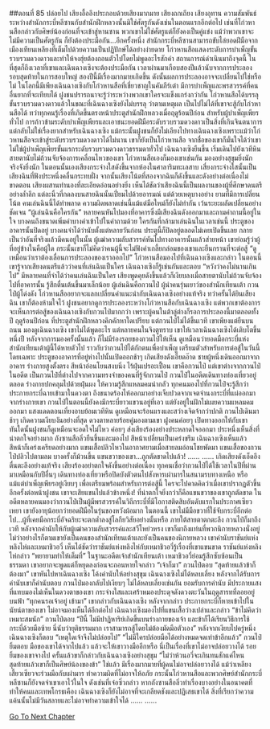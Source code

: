 ##ตอนที่ 85 ปล่อยไป
เสียงอื้ออึงประกอบด้วยเสียงมากมาย
เสียงถกเถียง เสียงอุทาน
ความสัมพันธ์ระหว่างสำนักกระบี่หลีซานกับสำนักฝึกหลวงนั้นมิใช่ศัตรูกันดังเช่นในตอนแรกอีกต่อไป เช่นที่โก่วหานสือกล่าวกับศิษย์น้องก่อนที่จะเข้าสู่หานซาน
พวกเขาไม่ใช่ศัตรูแต่ก็ยังคงเป็นคู่แข่ง
แม้ว่าพวกเขาจะไม่มีความเป็นศัตรูกัน ก็ยังต้องประมือกัน...อีกครั้งหนึ่ง
สำนักกระบี่หลีซานสามารถขับไล่ยอดฝีมือจากเมืองเทียนเหลียงที่เต็มไปด้วยความเป็นปฏิปักษ์ได้อย่างง่ายดาย โก่วหานสือแสดงระดับการบำเพ็ญขั้นรวบรวมดวงดาวและทำให้จงฮุ่ยต้องถอนตัวไปโดยไม่พูดอะไรสักคำ
สถานการณ์ดำเนินมาถึงจุดนี้ ในที่สุดก็ถึงเวลาที่เขาและเฉินฉางเซิงจะต้องประมือกัน
เวลาผ่านมาเกือบสองปีแล้วนับจากการประลองรอบสุดท้ายในการสอบใหญ่ สองปีนี้มีเรื่องมากมายเกิดขึ้น ดังนั้นผลการประลองอาจจะเปลี่ยนไปใช่หรือไม่
ในโลกนี้มีเพียงเฉินฉางเซิงกับโก่วหานสือที่เชี่ยวชาญในคัมภีร์เต๋า มีการบำเพ็ญและพรสวรรค์ที่คนอื่นยากที่จะเทียบได้ ฝูงชนปรารถนาจะรู้ว่าระหว่างพวกเขาใครจะแข็งแกร่งกว่ากัน
โก่วหานสือได้บรรลุขั้นรวบรวมดวงดาวแล้วในขณะที่เฉินฉางเซิงยังไม่บรรลุ ว่าตามเหตุผล เป็นไปไม่ได้ที่เขาจะสู้กับโก่วหานสือได้ ทว่าทุกคนรู้เรื่องที่เกิดขึ้นตรงหน้าประตูสำนักฝึกหลวงเมื่อฤดูร้อนปีก่อน สำหรับผู้บำเพ็ญเพียรทั่วไป การก้าวข้ามระดับบำเพ็ญเพียรและเอาชนะยอดฝีมือระดับรวบรวมดวงดาวเป็นสิ่งที่เกินจินตนาการ แต่กลับไม่ใช่เรื่องยากสำหรับเฉินฉางเซิง แม้กระนั้นฝูงชนก็ยังไม่เอียงไปทางเฉินฉางเซิงเพราะแม้ว่าโก่วหานสือจะเข้าสู่ระดับรวบรวมดวงดาวได้ไม่นาน เขาก็ยังเป็นโก่วหานสือ จากชื่อของเขาก็มั่นใจได้ว่าเขาไม่ใช่ผู้บำเพ็ญเพียรขั้นแรกระดับรวบรวมดวงดาวธรรมดาทั่วไป
เฉินฉางเซิงยืนขึ้น เริ่มเดินไปยังเวทีหิน สายตานับไม่ถ้วนจับจ้องการเคลื่อนไหวของเขา
โก่วหานสือเองก็มองเขาเช่นกัน มองอย่างสุขุมยิ่งนัก จริงจังยิ่งนัก
ในตอนนั้นเองเสียงกระจ่างใสดังขึ้นจากห้องในศาลาริมทะเลสาบ
เสี่ยงกระจ่างใสนั้นเป็นเสียงฉินที่ฟังประหนึ่งคลื่นกระทบฝั่ง
จากนั้นเสียงโน้ตที่สองจากฉินก็ดังขึ้นและดังอย่างต่อเนื่องไม่ขาดตอน
เสียงผสานทำนองที่ละเอียดอ่อนอย่างยิ่ง เห็นได้ชัดว่าเสียงฉินนี้เป็นผลงานของผู้ที่ศึกษาดนตรีอย่างล้ำลึก แต่ละนิ้วที่กดลงบนสายฉินนั้นเปี่ยมไปด้วยอารมณ์ แต่ด้วยเหตุบางอย่าง ยามที่มีการเปลี่ยนโน้ต คนเล่นฉินนี้ได้ทำพลาด ความผิดพลาดเช่นนี้แม้แต่มือใหม่ก็ยังไม่ทำกัน เว้นระยะผลัดเปลี่ยนอย่างชัดเจน
“ผู้เล่นฉินคือใครกัน”
หลายคนหันไปมองที่อาคารซึ่งมีเสียงฉินดังออกมาและถามคำถามนี้อยู่ในใจ บางคนถึงขนาดเพิ่มคำบางคำเข้าไปในคำถามด้วย
ใครกันที่กล้ามาเล่นฉินในเวลาเช่นนี้
ประตูของอาคารนั้นปิดอยู่ บางคนจำได้ว่านับตั้งแต่หลายวันก่อน ประตูนี้ก็ปิดอยู่ตลอดไม่เคยเปิดขึ้นเลย กลายเป็นว่าอันที่จริงแล้วมีคนอยู่ในนั้น
ผู้เฒ่าความลับสวรรค์หันไปทางอาคารนั้นแล้วส่ายหน้า เขาย่อมรู้ว่าผู้ที่อยู่ข้างในคือผู้ใด กระนั้นเขาก็ไม่คิดว่าคนผู้นี้จะไม่ฟังคำเกลี้ยกล่อมของเขาและยืนกรานที่จะต่อสู้
“ดูเหมือนว่าเราต้องเลื่อนการประลองของเราออกไป”
โก่วหานสือมองไปที่เฉินฉางเซิงและกล่าว ในตอนนี้เขารู้จากเสียงดนตรีแล้วว่าคนที่เล่นฉินเป็นใคร
เฉินฉางเซิงก็รู้เช่นกันและตอบ “หวังว่าคงไม่นานเกินไป”
มีหลายคนที่จำได้ว่าคนเล่นฉินเป็นใคร เสียงพูดคุยดังขึ้นแล้วก็เงียบลงเมื่อสายตานับไม่ถ้วนจับจ้องไปที่อาคารนั้น รู้สึกตื่นเต้นขึ้นมาเล็กน้อย
ผู้เล่นฉินคือกวนไป๋
ผู้นำคนรุ่นเยาว์ของสำนักเทียนเต้า กวนไป๋ผู้โด่งดัง
โก่วหานสืออยากจะแลกเปลี่ยนคำแนะนำกับเฉินฉางเซิงอย่างแท้จริง ทว่าครั้นได้ยินเสียงฉิน เขาก็ต้องห้ามใจไว้
ฝูงชนอยากดูการประลองระหว่างโก่วหานสือกับเฉินฉางเซิง แต่พวกเขาต้องการจะเห็นการต่อสู้ของเฉินฉางเซิงกับกวนไป๋มากกว่า
เพราะผู้คนในต้าลู่ต่างก็รอการประลองนี้มาตลอดทั้งปี
ฤดูร้อนปีก่อน ที่ประตูสำนักฝึกหลวงคึกคักหาใดเปรียบ แต่กวนไป๋ไม่ได้ขึ้นเวที เขาเพียงแต่ยืนบนถนน มองดูเฉินฉางเซิง
เขาไม่ได้พูดอะไร
แต่หลายคนในจิงตูทราบ
เขาให้เวลาเฉินฉางเซิงได้เติบโตขึ้นหนึ่งปี
หลังจากการมองครั้งนั้นแล้ว ก็ไม่มีร่องรอยของกวนไป๋ให้เห็น ดูเหมือนว่ายอดมือกระบี่แห่งสำนักเทียนเต้าผู้นี้ได้หายตัวไป
ราวกับว่ากวนไป๋ได้กักตนเพื่อบำเพ็ญ เตรียมตัวสำหรับการต่อสู้ในวันนี้โดยเฉพาะ
ประตูของอาคารที่อยู่ห่างไปนั้นเปิดออกช้าๆ เกิดเสียงดังเอี๊ยดอ๊าด
ชายผู้หนึ่งเดินออกมาจากอาคาร ร่างกายสูงตั้งตรง สีหน้าอ่อนโยนสงบนิ่ง ไร้ฝุ่นเปรอะเปื้อน
เขาคือกวนไป๋ แต่เขาต่างจากกวนไป๋ในอดีต เป็นกวนไป๋ที่ต่างไปจากความทรงจำของคนที่รู้จักกวนไป๋
กวนไป๋ในอดีตเดินทางท่องเที่ยวอยู่ตลอด ร่างกายปกคลุมไปด้วยฝุ่นผง ให้ความรู้สึกแหลมคมน่ากลัว
ทุกคนมองไปที่กวนไป๋จะรู้สึกว่าประกายกระบี่ฉายเข้ามาในดวงตา ถึงขนาดร้องไห้ออกมาอย่างเจ็บปวดจากเจตจำนงกระบี่ที่แผ่ออกมาจากร่างกายเขา
กวนไป๋ในตอนนี้ยังคงมีกระบี่ยาวแขวนอยู่ที่เอว แต่ยังอยู่ในฝักไม่เผยความแหลมคมออกมา
แสงแดดตอนเที่ยงอาบย้อมเวทีหิน ดูเหมือนจะร้อนแรงและสว่างเจิดจ้ากว่าปกติ
กวนไป๋เดินมาช้าๆ
เกิดความเงียบงันอย่างที่สุด ดวงตาหลายร้อยคู่มองตามเขา ฝูงคนค่อยๆ เปิดทางออกให้กับเขา
ทันใดนั้นฝูงชนก็ดูเหมือนจะอดใจไม่ไหว ค่อยๆ ส่งเสียงร้องอย่างประหลาดใจออกมา ประหนึ่งเห็นสิ่งที่น่าตกใจอย่างมาก
ถังซานสือลิ่วยืนขึ้นและมองไป สีหน้าเปลี่ยนเป็นเคร่งขรึม
เฉินฉางเซิงเห็นแล้ว สีหน้าก็เคร่งเครียดอย่างมาก
แขนเสื้อปลิวไหวในอากาศยามเมื่อสายลมอ่อนโชยพัดมา
แขนเสื้อของกวนไป๋ปลิวไปตามลม บางครั้งก็ม้วนขึ้น
แขนขวาของเขา...ถูกตัดขาดไปแล้ว!
……
……
เกิดเสียงดังเอ็ดอึง ตื่นตะลึงอย่างแท้จริง เสียงร้องอย่าตกใจดังขึ้นอย่างต่อเนื่อง ทุกคนเชื่อว่ากวนไป๋ได้ใช้เวลาในปีที่ผ่านมาเหมือนกับปีอื่นๆ เดินทางท่องเที่ยวหรือปิดบังตัวตนไปสังหารเผ่ามารในสนามรบทางเหนือ หรือแม้แต่บำเพ็ญเพียรอยู่เงียบๆ เพื่อเตรียมพร้อมสำหรับการต่อสู้นี้ ใครจะไปคาดคิดว่าเมื่อเขาปรากฏตัวขึ้นอีกครั้งต่อหน้าฝูงชน เขาจะเสียแขนไปแล้วข้างหนึ่ง!
ที่น่าตกใจยิ่งกว่าก็คือแขนขวาของเขาถูกตัดขาด
ในอดีตหลายคนมองว่ากวนไป๋เป็นผู้มีพรสวรรค์ในวิถีกระบี่ที่มีโอกาสติดสิบอันดับแรกในประกาศเซียวเหยา เขายังอายุน้อยกว่ายอดฝีมือในรุ่นของหวังผ้อมาก
ในตอนนี้ เขาไม่มีมือขวาที่ใช้จับกระบี่อีกต่อไป...ผู้ที่เคยมือกระบี่อัจฉริยะจะตกต่ำลงสู่โลกียวิสัยอย่างนั้นหรือ
ภายใต้สายตาตกตะลึง กวนไป๋ก็มาถึงเวที หลังจากคำนับให้กับผู้เฒ่าความลับสวรรค์และสวีโหย่วหรง เขาก็มาถึงแท่นที่พวกนิกายหลวงนั่งอยู่
ไม่ว่าอย่างไรก็ตามเขายังเป็นคนของสำนักเทียนเต้าและยังเป็นคนของนิกายหลวง
เขาคำนับราชันย์แห่งหลิงไห่และเหมาชิวอวี่
เห็นได้ชัดว่าราชันย์แห่งหลิงไห่กับเหมาชิวอวี่รู้เรื่องที่เขาแขนขาด ราชันย์แห่งหลิงไห่กล่าว “พยายามทำให้เต็มที่”
ในฐานะอดีตเจ้าสำนักเทียนเต้า เหมาชิวอวี่ย่อมรู้สึกซับซ้อนเป็นธรรมดา เขาอยากจะพูดแต่ก็หยุดลงก่อนจะถอนหายใจกล่าว “เจ้าก็มา”
กวนไป๋ตอบ “สุดท้ายแล้วข้าก็ต้องมา”
เขาหันไปหาเฉินฉางเซิง โค้งคำนับให้อย่างสุขุม
เฉินฉางเซิงไม่ได้หลบเลี่ยง หลังจากได้รับการคำนับเขาก็คำนับตอบ
กวนไป๋มองกลับไปเงียบๆ ไม่ได้หลบเลี่ยงเช่นกัน ยอมรับการคำนับ
มีประกายแสงที่แทบมองไม่เห็นในดวงตาของเขา กระจ่างใสและเศร้าหมองประดุจดังดวงตะวันในฤดูสารทที่ลอยอยู่บนฟ้า
“ทุกคนรอเจ้าอยู่ เข้ามา” เขากล่าวกับเฉินฉางเซิง
หลังจากกล่าว ประกายกระบี่ก็หายเข้าไปในนัยน์ตาของเขา ไม่อาจมองเห็นได้อีกต่อไป
เฉินฉางเซิงมองไปที่แขนเสื้อว่างเปล่าและกล่าว “ข้าไม่คิดว่าเหมาะสมนัก”
กวนไป๋ตอบ “ปีนี้ ไม่มีปาฏิหาริย์เกิดขึ้นบนร่างกายของเจ้า และข้าก็ได้เรียนวิธีการใช้กระบี่ด้วยมือซ้าย นี่นับว่ายุติธรรมมาก เราสามารถสู้โดยไม่ต้องมัดมือตัวเอง”
หลังจากเงียบไปครู่หนึ่ง เฉินฉางเซิงก็ตอบ “เหตุใดเจ้าจึงไม่ปล่อยไป”
“ไม่มีใครปล่อยมือได้อย่างหมดจดเท่าข้าอีกแล้ว” กวนไป๋ยิ้มตอบ
มือของเขาได้จากไปแล้ว แล้วจะให้เขาวางมืออีกหรือ นี่เป็นเรื่องที่เขาไม่อาจปล่อยวางได้
รอยยิ้มของเขาจางไป ครั้นแล้วขาก็กล่าวกับเฉินฉางเซิงอย่างสุขุม “ไม่ว่าห้วนอวี่จะเกินทนสักแค่ไหน สุดท้ายแล้วเขาก็เป็นศิษย์น้องของข้า”
ใช่แล้ว มีเรื่องมากมายที่ผู้คนไม่อาจปล่อยวางได้
แม้ว่าเหลียงเสี้ยวเซียวจะร่วมมือกับเผ่ามาร ทำความผิดที่ไม่อาจให้อภัย กระนั้นโก่วหานสือและพวกศิษย์สำนักกระบี่หลีซานก็ยังจดจำเขาเอาไว้ในใจ
ดังเช่นที่เจ๋อซิ่วกล่าว หากถังซานสือลิ่วทำเรื่องบางอย่างในอนาคตที่ทำให้คนและเทพโกรธเคือง เฉินฉางเซิงก็ยังไม่อาจที่จะเกลียดชังและปฏิเสธเขาได้
สิ่งที่เรียกว่าความแค้นนั้นไม่มีวันสลายและไม่อาจทำความเข้าใจได้
……
……


[Go To Next Chapter]( ./595.md)